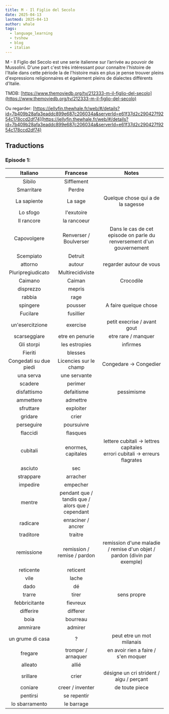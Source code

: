 ```yaml
---
title: M - Il Figlio del Secolo
date: 2025-04-13
lastmod: 2025-04-13
author: whale
tags:
  - language_learning
  - tvshow
  - blog
  - italian
---
```

M - Il Figlio del Secolo est une serie italienne sur l’arrivée au pouvoir de Mussolini. D'une part c'est très intéressant pour connaitre l'histoire de l'Italie dans cette période la de l'histoire mais en plus je pense trouver pleins d'expressions religionnaires et également pleins de dialectes différents d'Italie.

TMDB:
[https://www.themoviedb.org/tv/212333-m-il-figlio-del-secolo](https://www.themoviedb.org/tv/212333-m-il-figlio-del-secolo)

Ou regarder:
[https://jellyfin.thewhale.fr/web/#/details?id=7b409b28afa3eaddc899e687c206034a&serverId=e61f37d2c290427f9254c178ccd2df74](https://jellyfin.thewhale.fr/web/#/details?id=7b409b28afa3eaddc899e687c206034a&serverId=e61f37d2c290427f9254c178ccd2df74)

## Traductions

### Episode 1:

|        Italiano        |                         Francese                          |                                     Notes                                     |
| :--------------------: | :-------------------------------------------------------: | :---------------------------------------------------------------------------: |
|         Sibilo         |                        Sifflement                         |                                                                               |
|       Smarritare       |                          Perdre                           |                                                                               |
|      La sapiente       |                          La sage                          |                       Quelque chose qui a de la sagesse                       |
|        Lo sfogo        |                        l'exutoire                         |                                                                               |
|       Il rancore       |                        la rancoeur                        |                                                                               |
|      Capovolgere       |                  Renverser / Boulverser                   |     Dans le cas de cet episode on parle du renversement d'un gouvernement     |
|       Scempiato        |                          Detruit                          |                                                                               |
|        attorno         |                          autour                           |                            regarder autour de vous                            |
|   Pluripregiudicato    |                     Multirecidiviste                      |                                                                               |
|        Caimano         |                          Caiman                           |                                   Crocodile                                   |
|       disprezzo        |                          mepris                           |                                                                               |
|         rabbia         |                           rage                            |                                                                               |
|        spingere        |                          pousser                          |                             A faire quelque chose                             |
|        Fucilare        |                         fusillier                         |                                                                               |
|    un'esercitzione     |                         exercise                          |                          petit execrise / avant gout                          |
|      scarseggiare      |                      etre en penurie                      |                              etre rare / manquer                              |
|       Gli storpi       |                       les estropies                       |                                   infirmes                                    |
|        Fieriti         |                          blesses                          |                                                                               |
| Congedati su due piedi |                  Licencies sur le champ                   |                            Congedare ->  Congedier                            |
|       una serva        |                       une servante                        |                                                                               |
|        scadere         |                          perimer                          |                                                                               |
|      disfattismo       |                        defaitisme                         |                                  pessimisme                                   |
|       ammettere        |                         admettre                          |                                                                               |
|       sfruttare        |                         exploiter                         |                                                                               |
|        gridare         |                           crier                           |                                                                               |
|       perseguire       |                        poursuivre                         |                                                                               |
|        flaccidi        |                         flasques                          |                                                                               |
|        cubitali        |                    enormes, capitales                     | lettere cubitali -> lettres capitales<br>errori cubitali -> erreurs flagrates |
|        asciuto         |                            sec                            |                                                                               |
|       strappare        |                         arracher                          |                                                                               |
|        impedire        |                         empecher                          |                                                                               |
|         mentre         | pendant que /<br>tandis que /<br>alors que /<br>cependant |                                                                               |
|        radicare        |                    enraciner / ancrer                     |                                                                               |
|       traditore        |                          traitre                          |                                                                               |
|       remissione       |                remission / remise / pardon                |   remission d'une maladie / remise d'un objet / pardon (divin par exemple)    |
|       reticente        |                         reticent                          |                                                                               |
|          vile          |                           lache                           |                                                                               |
|          dado          |                            dé                             |                                                                               |
|         trarre         |                           tirer                           |                                  sens propre                                  |
|     febbricitante      |                         fievreux                          |                                                                               |
|       differire        |                         differer                          |                                                                               |
|          boia          |                         bourreau                          |                                                                               |
|        ammirare        |                          admirer                          |                                                                               |
|    un grume di casa    |                             ?                             |                           peut etre un mot milanais                           |
|        fregare         |                    tromper / arnaquer                     |                      en avoir rien a faire / s'en moquer                      |
|        alleato         |                           allié                           |                                                                               |
|        srillare        |                           crier                           |                   désigne un cri strident /  aigu / perçant                   |
|        coniare         |                     creer / inventer                      |                                de toute piece                                 |
|        pentirsi        |                        se repentir                        |                                                                               |
|     lo sbarramento     |                        le barrage                         |                                                                               |
